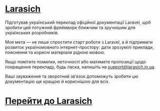 # [Larasich](https://larasich.in.ua/)
Підготував український переклад офіційної документації Laravel, щоб зробити цей потужний фреймворк ближчим та зручнішим для українських розробників.

Моя мета — не лише спростити старт роботи з Laravel, а й підтримати розвиток україномовного інтернет-простору: дати зрозумілі приклади, пояснення та корисні матеріали рідною мовою.

Якщо помітите помилки, неточності або матимете пропозиції щодо покращення перекладу, будь ласка, напишіть на support@larasich.in.ua.

Ваші зауваження та зворотний зв’язок допоможуть зробити цю документацію ще кращою й кориснішою для всіх.

<h1><a href="https://larasich.in.ua/" target="_blank">Перейти до Larasich</a></h1>
